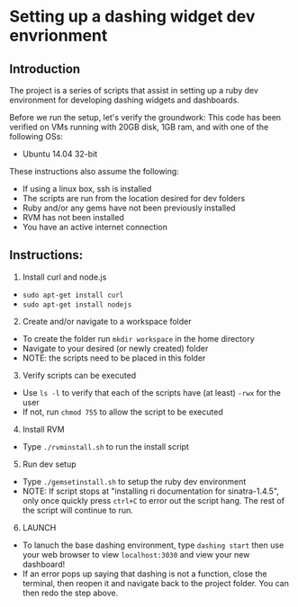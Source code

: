 Setting up a dashing widget dev envrionment
===========================================

Introduction
------------
The project is a series of scripts that assist in setting up a ruby dev environment for developing dashing widgets and dashboards. 

Before we run the setup, let's verify the groundwork:
This code has been verified on VMs running with 20GB disk, 1GB ram, and with one of the following OSs:
- Ubuntu 14.04 32-bit

These instructions also assume the following:
- If using a linux box, ssh is installed
- The scripts are run from the location desired for dev folders
- Ruby and/or any gems have not been previously installed 
- RVM has not been installed
- You have an active internet connection

Instructions:
-------------
1. Install curl and node.js
  - `sudo apt-get install curl`
  - `sudo apt-get install nodejs`

2. Create and/or navigate to a workspace folder
  - To create the folder run `mkdir workspace` in the home directory
  - Navigate to your desired (or newly created) folder
  - NOTE: the scripts need to be placed in this folder

3. Verify scripts can be executed
  - Use `ls -l` to verify that each of the scripts have (at least) `-rwx` for the user
  - If not, run `chmod 755` to allow the script to be executed

4. Install RVM
  - Type `./rvminstall.sh` to run the install script

5. Run dev setup
  - Type `./gemsetinstall.sh` to setup the ruby dev environment
  - NOTE: If script stops at "installing ri documentation for sinatra-1.4.5", only once quickly press `ctrl+C` to error out the script hang. The rest of the script will continue to run.

6. LAUNCH
  - To lanuch the base dashing environment, type `dashing start` then use your web browser to view `localhost:3030` and view your new dashboard!
  - If an error pops up saying that dashing is not a function, close the terminal, then reopen it and navigate back to the project folder. You can then redo the step above.
